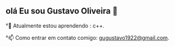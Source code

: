 ## olá Eu sou Gustavo Oliveira 👋

°🌱 Atualmente estou aprendendo : c++. 

°📫 Como entrar em contato comigo: gugustavo1922@gmail.com.


